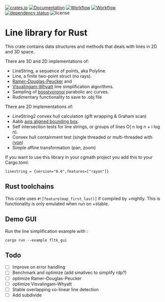 [![crates.io](https://img.shields.io/crates/v/linestring.svg)](https://crates.io/crates/linestring)
[![Documentation](https://docs.rs/linestring/badge.svg)](https://docs.rs/linestring)
[![Workflow](https://github.com/eadf/linestring.rs/workflows/Rust/badge.svg)](https://github.com/eadf/linestring.rs/workflows/Rust/badge.svg)
[![Workflow](https://github.com/eadf/linestring.rs/workflows/Clippy/badge.svg)](https://github.com/eadf/linestring.rs/workflows/Clippy/badge.svg)
[![dependency status](https://deps.rs/crate/linestring/0.6.3/status.svg)](https://deps.rs/crate/linestring/0.6.3)
![license](https://img.shields.io/crates/l/linestring)

# Line library for Rust

This crate contains data structures and methods that deals with lines in 2D and 3D space.

There are 3D and 2D implementations of:
* LineString, a sequence of points, aka Polyline.
* Line, a finite two-point struct (no rays).
* [Ramer–Douglas-Peucker](https://en.wikipedia.org/wiki/Ramer–Douglas–Peucker_algorithm) and
* [Visvalingam-Whyatt](https://en.wikipedia.org/wiki/Visvalingam–Whyatt_algorithm) line simplification algorithms.
* Sampling of [boostvoronoi](https://github.com/eadf/boostvoronoi.rs) parabolic arc curves.
* Rudimentary functionality to save to .obj file

There are 2D implementations of:
* LineString2 convex hull calculation (gift wrapping & Graham scan)
* Aabb [axis aligned bounding box](https://en.wikipedia.org/wiki/Minimum_bounding_box).
* Self intersection tests for line strings, or groups of lines O( n log n + i log n).
* Convex hull containment test (single threaded or multi-threaded with [ryon](https://crates.io/crates/rayon))
* Simple affine transformation (pan, zoom)

If you want to use this library in your cgmath project you add this to your Cargo.toml:
```cargo
linestring = {version="0.6",features=["rayon"]}
```

## Rust toolchains

This crate uses `#![feature(map_first_last)]` if compiled by +nightly. This is functionality is only emulated when run on +stable.

## Demo GUI
Run the line simplification example with :
```fish
cargo run --example fltk_gui
```

## Todo
- [ ] Improve on error handling
- [ ] Benchmark and optimize (add smallvec to simplify rdp?)
- [ ] optimize Ramer–Douglas-Peucker
- [ ] optimize Visvalingam-Whyatt
- [ ] Stable overlapping co-linear line detection
- [ ] Add subdivide
